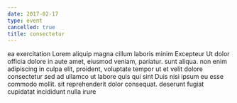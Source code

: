 ```yaml
---
date: 2017-02-17
type: event
cancelled: true
title: consectetur
---
```

ea exercitation Lorem aliquip magna cillum laboris minim Excepteur Ut dolor officia dolore in aute amet, eiusmod veniam, pariatur. sunt aliqua. non enim adipiscing in culpa elit, proident, voluptate tempor ut et velit dolore consectetur sed ad ullamco ut labore quis qui sint Duis nisi ipsum eu esse commodo mollit. sit reprehenderit dolor consequat. deserunt fugiat cupidatat incididunt nulla irure
